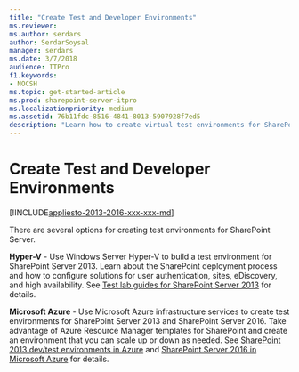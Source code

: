```yaml
---
title: "Create Test and Developer Environments"
ms.reviewer: 
ms.author: serdars
author: SerdarSoysal
manager: serdars
ms.date: 3/7/2018
audience: ITPro
f1.keywords:
- NOCSH
ms.topic: get-started-article
ms.prod: sharepoint-server-itpro
ms.localizationpriority: medium
ms.assetid: 76b11fdc-8516-4841-8013-5907928f7ed5
description: "Learn how to create virtual test environments for SharePoint Server."
---
```


# Create Test and Developer Environments

[!INCLUDE[appliesto-2013-2016-xxx-xxx-md](../includes/appliesto-2013-2016-xxx-xxx-md.md)]

There are several options for creating test environments for SharePoint Server.
  
 **Hyper-V** - Use Windows Server Hyper-V to build a test environment for SharePoint Server 2013. Learn about the SharePoint deployment process and how to configure solutions for user authentication, sites, eDiscovery, and high availability. See [Test lab guides for SharePoint Server 2013](test-lab-guides.md) for details. 
  
 **Microsoft Azure** - Use Microsoft Azure infrastructure services to create test environments for SharePoint Server 2013 and SharePoint Server 2016. Take advantage of Azure Resource Manager templates for SharePoint and create an environment that you can scale up or down as needed. See [SharePoint 2013 dev/test environments in Azure](sharepoint-2013-dev-test-environments-in-azure.md) and [SharePoint Server 2016 in Microsoft Azure](sharepoint-server-2016-in-microsoft-azure.md) for details. 
  

